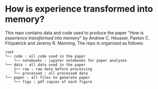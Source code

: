 # How is experience transformed into memory?

This repo contains data and code used to produce the paper "_How is experience transformed into memory_" by Andrew C. Heusser, Paxton C. Fitzpatrick and Jeremy R. Manning. The repo is organized as follows:

```
root
└── code : all code used in the paper
    └── notebooks : jupyter notebooks for paper analyses
└── data : all data used in the paper
    ├── raw : raw data before processing
    └── processed : all processed data
└── paper : all files to generate paper
    └── figs : pdf copies of each figure
```
